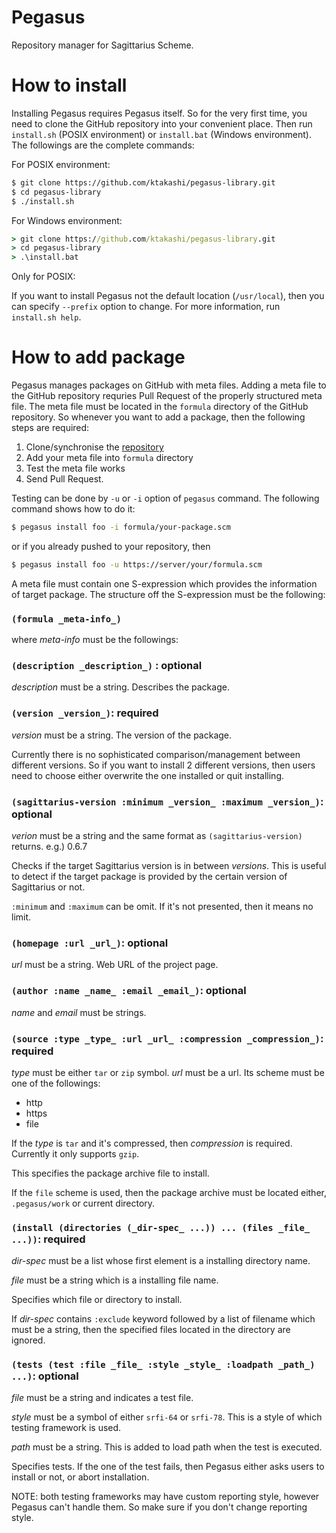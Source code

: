 Pegasus
=======

Repository manager for Sagittarius Scheme.

How to install
==============

Installing Pegasus requires Pegasus itself. So for the very first time,
you need to clone the GitHub repository into your convenient place. Then
run `install.sh` (POSIX environment) or `install.bat` (Windows environment).
The followings are the complete commands:

For POSIX environment: 
```bash
$ git clone https://github.com/ktakashi/pegasus-library.git
$ cd pegasus-library
$ ./install.sh
```

For Windows environment: 
```bat
> git clone https://github.com/ktakashi/pegasus-library.git
> cd pegasus-library
> .\install.bat
```

Only for POSIX:

If you want to install Pegasus not the default location (`/usr/local`), then
you can specify `--prefix` option to change. For more information, run
`install.sh help`.


How to add package
==================

Pegasus manages packages on GitHub with meta files. Adding a meta file
to the GitHub repository requries Pull Request of the properly structured
meta file. The meta file must be located in the `formula` directory of the
GitHub repository. So whenever you want to add a package, then the following
steps are required:

1. Clone/synchronise the [repository](https://github.com/ktakashi/pegasus.git)
2. Add your meta file into `formula` directory
3. Test the meta file works
4. Send Pull Request.

Testing can be done by `-u` or `-i` option of `pegasus` command. The following
command shows how to do it:

```bash
$ pegasus install foo -i formula/your-package.scm
```

or if you already pushed to your repository, then 

```bash
$ pegasus install foo -u https://server/your/formula.scm
```

A meta file must contain one S-expression which provides the 
information of target package. The structure off the S-expression must be 
the following:


### `(formula _meta-info_)`
where _meta-info_ must be the followings:

### `(description _description_)` : optional
_description_ must be a string. Describes the package.

### `(version _version_)`: required
_version_ must be a string. The version of the package.

Currently there is no sophisticated comparison/management between different
versions. So if you want to install 2 different versions, then users need to
choose either overwrite the one installed or quit installing.

### `(sagittarius-version :minimum _version_ :maximum _version_)`: optional
_verion_ must be a string and the same format as `(sagittarius-version)`
returns. e.g.) 0.6.7

Checks if the target Sagittarius version is in between _versions_. This
is useful to detect if the target package is provided by the certain
version of Sagittarius or not.

`:minimum` and `:maximum` can be omit. If it's not presented, then it means
no limit.


### `(homepage :url _url_)`: optional
_url_ must be a string. Web URL of the project page.

### `(author :name _name_ :email _email_)`: optional
_name_ and _email_ must be strings.

### `(source :type _type_ :url _url_ :compression _compression_)`: required
_type_ must be either `tar` or `zip` symbol. 
_url_ must be a url. Its scheme must be one of the followings:

- http
- https
- file

If the _type_ is `tar` and it's compressed, then _compression_ is required.
Currently it only supports `gzip`.

This specifies the package archive file to install.

If the `file` scheme is used, then the package archive must be located
either, `.pegasus/work` or current directory.

### `(install (directories (_dir-spec_ ...)) ... (files _file_ ...))`: required
_dir-spec_ must be a list whose first element is a installing directory name.

_file_ must be a string which is a installing file name.

Specifies which file or directory to install.

If _dir-spec_ contains `:exclude` keyword followed by a list of filename 
which must be a string, then the specified files located in the directory
are ignored.

### `(tests (test :file _file_ :style _style_ :loadpath _path_) ...)`: optional
_file_ must be a string and indicates a test file.

_style_ must be a symbol of either `srfi-64` or `srfi-78`. This is a style
of which testing framework is used.

_path_ must be a string. This is added to load path when the test is executed.

Specifies tests. If the one of the test fails, then Pegasus either asks users
to install or not, or abort installation.

NOTE: both testing frameworks may have custom reporting style, however Pegasus
can't handle them. So make sure if you don't change reporting style.
